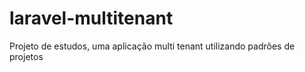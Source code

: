 # laravel-multitenant

Projeto de estudos, uma aplicação multi tenant utilizando padrões de projetos
